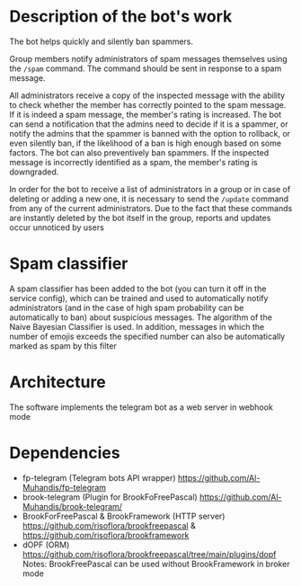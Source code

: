
# Description of the bot's work
The bot helps quickly and silently ban spammers. 
 
Group members notify administrators of spam messages themselves using the `/spam` command. 
The command should be sent in response to a spam message.

All administrators receive a copy of the inspected message with the ability to check whether the member has correctly pointed to the spam message. 
If it is indeed a spam message, the member's rating is increased. 
The bot can send a notification that the admins need to decide if it is a spammer, or notify the admins that the spammer is banned with the option to rollback, or even silently ban, 
if the likelihood of a ban is high enough based on some factors. The bot can also preventively ban spammers.
If the inspected message is incorrectly identified as a spam, the member's rating is downgraded.

In order for the bot to receive a list of administrators in a group or in case of deleting or adding a new one, it is necessary to send the `/update` command from any of the current administrators.
Due to the fact that these commands are instantly deleted by the bot itself in the group, reports and updates occur unnoticed by users

# Spam classifier
A spam classifier has been added to the bot (you can turn it off in the service config), 
which can be trained and used to automatically notify administrators (and in the case of high spam probability can be automatically to ban) about suspicious messages. 
The algorithm of the Naive Bayesian Classifier is used. 
In addition, messages in which the number of emojis exceeds the specified number can also be automatically marked as spam by this filter

# Architecture
The software implements the telegram bot as a web server in webhook mode

# Dependencies
- fp-telegram (Telegram bots API wrapper) https://github.com/Al-Muhandis/fp-telegram
- brook-telegram (Plugin for BrookFoFreePascal) https://github.com/Al-Muhandis/brook-telegram/
- BrookForFreePascal & BrookFramework (HTTP server) https://github.com/risoflora/brookfreepascal & https://github.com/risoflora/brookframework
- dOPF (ORM) https://github.com/risoflora/brookfreepascal/tree/main/plugins/dopf
Notes: BrookFreePascal can be used without BrookFramework in broker mode